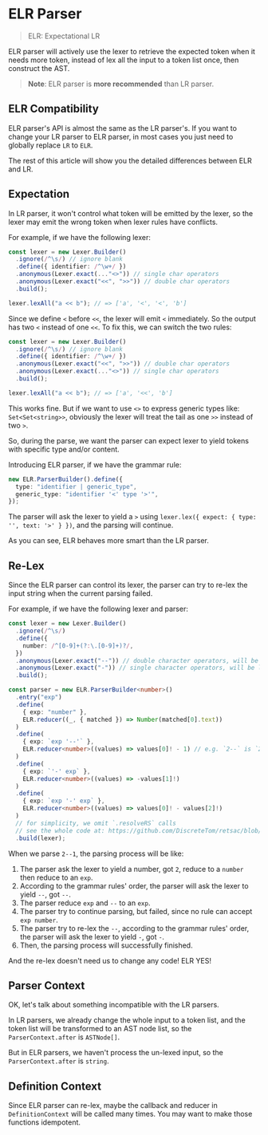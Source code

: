 # ELR Parser

> ELR: Expectational LR

ELR parser will actively use the lexer to retrieve the expected token when it needs more token, instead of lex all the input to a token list once, then construct the AST.

> **Note**: ELR parser is **more recommended** than LR parser.

## ELR Compatibility

ELR parser's API is almost the same as the LR parser's. If you want to change your LR parser to ELR parser, in most cases you just need to globally replace `LR` to `ELR`.

The rest of this article will show you the detailed differences between ELR and LR.

## Expectation

In LR parser, it won't control what token will be emitted by the lexer, so the lexer may emit the wrong token when lexer rules have conflicts.

For example, if we have the following lexer:

```ts
const lexer = new Lexer.Builder()
  .ignore(/^\s/) // ignore blank
  .define({ identifier: /^\w+/ })
  .anonymous(Lexer.exact(..."<>")) // single char operators
  .anonymous(Lexer.exact("<<", ">>")) // double char operators
  .build();

lexer.lexAll("a << b"); // => ['a', '<', '<', 'b']
```

Since we define `<` before `<<`, the lexer will emit `<` immediately. So the output has two `<` instead of one `<<`. To fix this, we can switch the two rules:

```ts
const lexer = new Lexer.Builder()
  .ignore(/^\s/) // ignore blank
  .define({ identifier: /^\w+/ })
  .anonymous(Lexer.exact("<<", ">>")) // double char operators
  .anonymous(Lexer.exact(..."<>")) // single char operators
  .build();

lexer.lexAll("a << b"); // => ['a', '<<', 'b']
```

This works fine. But if we want to use `<>` to express generic types like: `Set<Set<string>>`, obviously the lexer will treat the tail as one `>>` instead of two `>`.

So, during the parse, we want the parser can expect lexer to yield tokens with specific type and/or content.

Introducing ELR parser, if we have the grammar rule:

```ts
new ELR.ParserBuilder().define({
  type: "identifier | generic_type",
  generic_type: "identifier '<' type '>'",
});
```

The parser will ask the lexer to yield a `>` using `lexer.lex({ expect: { type: '', text: '>' } })`, and the parsing will continue.

As you can see, ELR behaves more smart than the LR parser.

## Re-Lex

Since the ELR parser can control its lexer, the parser can try to re-lex the input string when the current parsing failed.

For example, if we have the following lexer and parser:

```ts
const lexer = new Lexer.Builder()
  .ignore(/^\s/)
  .define({
    number: /^[0-9]+(?:\.[0-9]+)?/,
  })
  .anonymous(Lexer.exact("--")) // double character operators, will be lexed first
  .anonymous(Lexer.exact("-")) // single character operators, will be lexed second
  .build();

const parser = new ELR.ParserBuilder<number>()
  .entry("exp")
  .define(
    { exp: "number" },
    ELR.reducer((_, { matched }) => Number(matched[0].text))
  )
  .define(
    { exp: `exp '--'` },
    ELR.reducer<number>((values) => values[0]! - 1) // e.g. `2--` is `2 - 1`
  )
  .define(
    { exp: `'-' exp` },
    ELR.reducer<number>((values) => -values[1]!)
  )
  .define(
    { exp: `exp '-' exp` },
    ELR.reducer<number>((values) => values[0]! - values[2]!)
  )
  // for simplicity, we omit `.resolveRS` calls
  // see the whole code at: https://github.com/DiscreteTom/retsac/blob/main/example/re-lex/re-lex.ts
  .build(lexer);
```

When we parse `2--1`, the parsing process will be like:

1. The parser ask the lexer to yield a number, got `2`, reduce to a `number` then reduce to an `exp`.
2. According to the grammar rules' order, the parser will ask the lexer to yield `--`, got `--`.
3. The parser reduce `exp` and `--` to an `exp`.
4. The parser try to continue parsing, but failed, since no rule can accept `exp number`.
5. The parser try to re-lex the `--`, according to the grammar rules' order, the parser will ask the lexer to yield `-`, got `-`.
6. Then, the parsing process will successfully finished.

And the re-lex doesn't need us to change any code! ELR YES!

## Parser Context

OK, let's talk about something incompatible with the LR parsers.

In LR parsers, we already change the whole input to a token list, and the token list will be transformed to an AST node list, so the `ParserContext.after` is `ASTNode[]`.

But in ELR parsers, we haven't process the un-lexed input, so the `ParserContext.after` is `string`.

## Definition Context

Since ELR parser can re-lex, maybe the callback and reducer in `DefinitionContext` will be called many times. You may want to make those functions idempotent.
